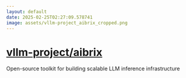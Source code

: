 ```yaml
---
layout: default
date: 2025-02-25T02:27:09.578741
image: assets/vllm-project_aibrix_cropped.png
---
```


# [vllm-project/aibrix](https://github.com/vllm-project/aibrix)

Open-source toolkit for building scalable LLM inference infrastructure
